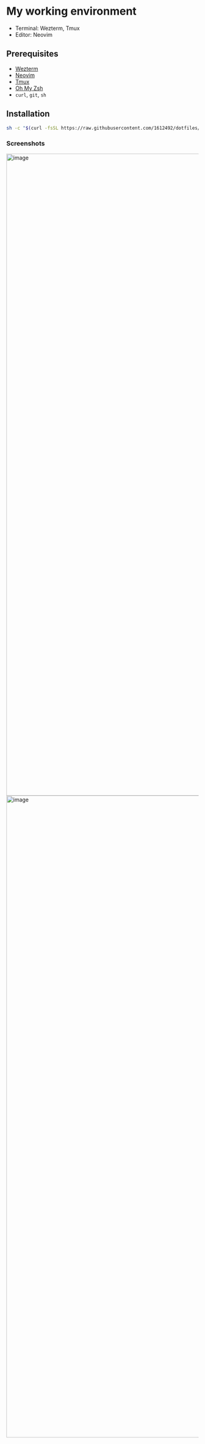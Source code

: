 # My working environment

- Terminal: Wezterm, Tmux
- Editor: Neovim

## Prerequisites
- [Wezterm](https://wezfurlong.org/wezterm/installation.html)
- [Neovim](https://github.com/neovim/neovim/wiki/Installing-Neovim)
- [Tmux](https://github.com/tmux/tmux/wiki/Installing)
- [Oh My Zsh](https://github.com/ohmyzsh/ohmyzsh)
- `curl`, `git`, `sh`

## Installation

```bash
sh -c "$(curl -fsSL https://raw.githubusercontent.com/1612492/dotfiles/main/install.sh)"
```

### Screenshots

<img width="1680" alt="image" src="https://user-images.githubusercontent.com/39008689/211294964-06a078b7-6fdd-4bc1-b30e-920a3bdf4b21.png">
<img width="1680" alt="image" src="https://user-images.githubusercontent.com/39008689/211295542-c37440fd-c726-480c-b3aa-6d8d2e72bec8.png">
